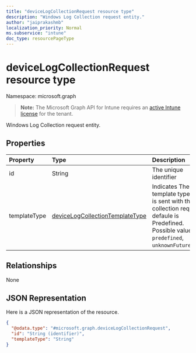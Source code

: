 ```yaml
---
title: "deviceLogCollectionRequest resource type"
description: "Windows Log Collection request entity."
author: "jaiprakashmb"
localization_priority: Normal
ms.subservice: "intune"
doc_type: resourcePageType
---
```


# deviceLogCollectionRequest resource type

Namespace: microsoft.graph

> **Note:** The Microsoft Graph API for Intune requires an [active Intune license](https://go.microsoft.com/fwlink/?linkid=839381) for the tenant.

Windows Log Collection request entity.

## Properties
|Property|Type|Description|
|:---|:---|:---|
|id|String|The unique identifier|
|templateType|[deviceLogCollectionTemplateType](../resources/intune-devices-devicelogcollectiontemplatetype.md)|Indicates The template type that is sent with the collection request. defaule is Predefined. Possible values are: `predefined`, `unknownFutureValue`.|

## Relationships
None

## JSON Representation
Here is a JSON representation of the resource.
<!-- {
  "blockType": "resource",
  "@odata.type": "microsoft.graph.deviceLogCollectionRequest"
}
-->
``` json
{
  "@odata.type": "#microsoft.graph.deviceLogCollectionRequest",
  "id": "String (identifier)",
  "templateType": "String"
}
```
